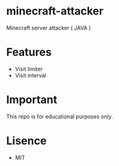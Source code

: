 # minecraft-attacker
Minecraft server attacker ( JAVA )
# Features
- Visit limiter
- Visit interval
# Important
This repo is for educational purposes only.
# Lisence
- MIT
